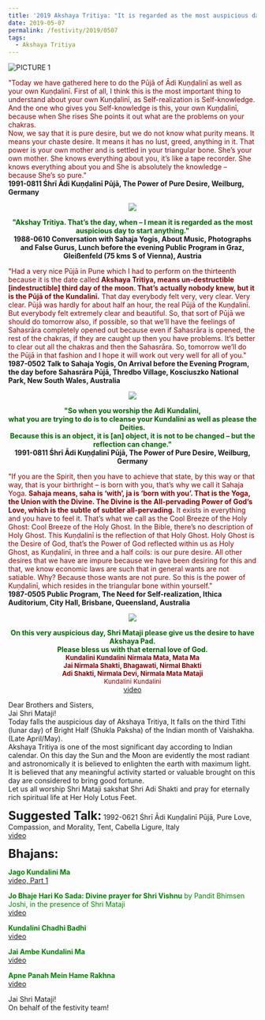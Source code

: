 ```yaml
---
title: '2019 Akshaya Tritiya: "It is regarded as the most auspicious day to start anything"'
date: 2019-05-07
permalink: /festivity/2019/0507
tags:
  - Akshaya Tritiya
---
```


![PICTURE 1](/images/image1.png)

<p>
<font color="DarkRed">"Today we have gathered here to do the Pūjā of Ādi Kuṇḍalinī as well as your own Kuṇḍalinī.
First of all, I think this is the most important thing to understand about your own Kuṇḍalinī, as Self-realization is Self-knowledge. And the one who gives you Self-knowledge is this, your own Kuṇḍalinī, because when She rises She points it out what are the problems on your chakras.<br>
Now, we say that it is pure desire, but we do not know what purity means. It means your chaste desire. It means it has no lust, greed, anything in it. That power is your own mother and is settled in your triangular bone. She’s your own mother. She knows everything about you, it’s like a tape recorder. She knows everything about you and She is absolutely the knowledge – because She’s so pure."</font><br>
<b>1991-0811 Śhrī Ādi Kuṇḍalinī Pūjā, The Power of Pure Desire, Weilburg, Germany</b>
</p>

<div style="text-align: center"><img src="/images/image95.png" /></div>

<p style="text-align:center;">
<font color="DarkGreen"><b>"Akshay Tritiya. That’s the day, when – I mean it is regarded as the most auspicious day to start anything."</b></font><br>
<b>1988-0610 Conversation with Sahaja Yogis, About Music, Photographs and False Gurus, Lunch before the evening Public Program in Graz, Gleißenfeld (75 kms S of Vienna), Austria</b>
</p>

<p>
<font color="DarkRed">"Had a very nice Pūjā in Pune which I had to perform on the thirteenth because it is the date called <b>Akshaya Tritiya, means un-destructible [indestructible] third day of the moon. That’s actually nobody knew, but it is the Pūjā of the Kundalinī.</b> That day everybody felt very, very clear. Very clear. Pūjā was hardly for about half an hour, the real Pūjā of the Kuṇḍalinī. But everybody felt extremely clear and beautiful. So, that sort of Pūjā we should do tomorrow also, if possible, so that we’ll have the feelings of Sahasrāra completely opened out because even if Sahasrāra is opened, the rest of the chakras, if they are caught up then you have problems. It’s better to clear out all the chakras and then the Sahasrāra. So, tomorrow we’ll do the Pūjā in that fashion and I hope it will work out very well for all of you."</font><br>
<b>1987-0502 Talk to Sahaja Yogis, On Arrival before the Evening Program, the day before Sahasrāra Pūjā, Thredbo Village, Kosciuszko National Park, New South Wales, Australia</b>
</p>

<div style="text-align: center"><img src="/images/image96.png" /></div>

<p style="text-align:center;">
<font color="DarkGreen"><b>"So when you worship the Adi Kundalini,<br>
what you are trying to do is to cleanse your Kundalini as well as please the Deities.<br>
Because this is an object, it is [an] object, it is not to be changed –  but the reflection can change."</b></font><br>
<b>1991-0811 Śhrī Ādi Kuṇḍalinī Pūjā, The Power of Pure Desire, Weilburg, Germany</b>
</p>

<p>
<font color="DarkRed">"If you are the Spirit, then you have to achieve that state, by this way or that way, that is your birthright – is born with you, that’s why we call it Sahaja Yoga. <b>Sahaja means, saha is ‘with’, ja is ‘born with you’. That is the Yoga, the Union with the Divine. The Divine is the All-pervading Power of God’s Love, which is the subtle of subtler all-pervading.</b>
It exists in everything and you have to feel it. That’s what we call as the Cool Breeze of the Holy Ghost: Cool Breeze of the Holy Ghost. In the Bible, there’s no description of Holy Ghost. This Kuṇḍalinī is the reflection of that Holy Ghost. Holy Ghost is the Desire of God, that’s the Power of God reflected within us as Holy Ghost, as Kuṇḍalinī, in three and a half coils: is our pure desire. All other desires that we have are impure because we have been desiring for this and that, we know economic laws are such that in general wants are not satiable. Why? Because those wants are not pure. So this is the power of Kuṇḍalinī, which resides in the triangular bone within yourself."</font><br>
<b>1987-0505 Public Program, The Need for Self-realization, Ithica Auditorium, City Hall, Brisbane, Queensland, Australia</b>
</p>

<div style="text-align: center"><img src="/images/image97.png" /></div>

<p style="text-align:center;">
<font color="DarkGreen"><b>On this very auspicious day, Shri Mataji please give us the desire to have Akshaya Pad.<br>
Please bless us with that eternal love of God.</b></font><br>
<font size="-1"><font color="DarkRed"><b>Kundalini Kundalini Nirmala Mata, Mata Ma<br>
Jai Nirmala Shakti, Bhagawati, Nirmal Bhakti<br>
Adi Shakti, Nirmala Devi, Nirmala Mata Mataji</b><br>
Kundalini Kundalini</font></font><br>
<a href="https://www.youtube.com/watch?v=eA5CQ3iSK2A"> video</a><br>
</p>

<p>
Dear Brothers and Sisters,<br>
Jai Shri Mataji!<br>
Today falls the auspicious day of Akshaya Tritiya, It falls on the third Tithi (lunar day) of Bright Half (Shukla Paksha) of the Indian month of Vaishakha.(Late April/May).<br> 
Akshaya Tritiya is one of the most significant day according to Indian calendar. On this day the Sun and the Moon are evidently the most radiant and astronomically it is believed to enlighten the earth with maximum light. It is believed that any meaningful activity started  or valuable brought on this day are considered to bring good fortune.<br>
Let us all worship Shri Mataji sakshat Shri Adi Shakti and pray for eternally rich spiritual life at Her Holy Lotus Feet.<br>
</p>

<font size="+2"><b>Suggested Talk:</b></font> 1992-0621 Śhrī Ādi Kuṇḍalinī Pūjā, Pure Love, Compassion, and Morality, Tent, Cabella Ligure, Italy<br><a href="https://www.youtube.com/watch?v=EPQxjElAVMI"> video</a><br>

<font size="+2"><b>Bhajans:</b></font>

<p>
<font color="green"><b>Jago Kundalini Ma</b></font><br>
<a href="https://www.youtube.com/watch?v=QIWysa18CGY&list=RDv7T1xpKkYFU">video, Part 1</a>
</p>

<p>
<font color="green"><b>Jo Bhaje Hari Ko Sada: Divine prayer for Shri Vishnu</b> by Pandit Bhimsen Joshi, in the presence of Shri Mataji</font><br>
<a href="https://www.youtube.com/watch?v=NFwpRXCx5VQ">video</a>
</p>

<p>
<font color="green"><b>Kundalini Chadhi Badhi</b></font><br>
<a href="https://www.youtube.com/watch?v=KOKeT0HOmXU&list=RDKOKeT0HOmXU">video</a>
</p>
 
<p>
<font color="green"><b>Jai Ambe Kundalini Ma</b></font><br>
<a href="https://www.youtube.com/watch?v=V98lTrcSZec">video</a>
</p>

<p>
<font color="green"><b>Apne Panah Mein Hame Rakhna</b></font><br>
<a href="https://www.youtube.com/watch?v=1zzMwHijwI0">video</a>
</p>

Jai Shri Mataji!<br>
On behalf of the festivity team!